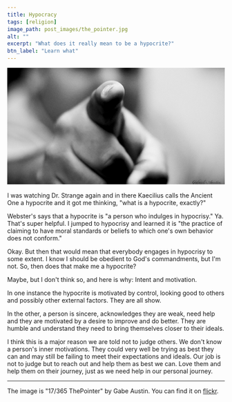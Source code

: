 ```yaml
---
title: Hypocracy
tags: [religion]
image_path: post_images/the_pointer.jpg
alt: ""
excerpt: "What does it really mean to be a hypocrite?"
btn_label: "Learn what"
---
```

![pointer finger][image]

I was watching Dr. Strange again and in there Kaecilius calls the Ancient One a hypocrite and it got me thinking, "what is a hypocrite, exactly?"

Webster's says that a hypocrite is "a person who indulges in hypocrisy." Ya. That's super helpful. I jumped to hypocrisy and learned it is "the practice of claiming to have moral standards or beliefs to which one's own behavior does not conform."

Okay. But then that would mean that everybody engages in hypocrisy to some extent. I know I should be obedient to God's commandments, but I'm not. So, then does that make me a hypocrite?

Maybe, but I don't think so, and here is why: Intent and motivation.

In one instance the hypocrite is motivated by control, looking good to others and possibly other external factors. They are all show.

In the other, a person is sincere, acknowledges they are weak, need help and they are motivated by a desire to improve and do better. They are humble and understand they need to bring themselves closer to their ideals.

I think this is a major reason we are told not to judge others. We don't know a person's inner motivations. They could very well be trying as best they can and may still be failing to meet their expectations and ideals. Our job is not to judge but to reach out and help them as best we can. Love them and help them on their journey, just as we need help in our personal journey.


---
The image is "17/365 ThePointer" by Gabe Austin. You can find it on [flickr][flickr].

[image]: /images/post_images/the_pointer.jpg
[flickr]:https://www.flickr.com/photos/gabaus/5770042200



